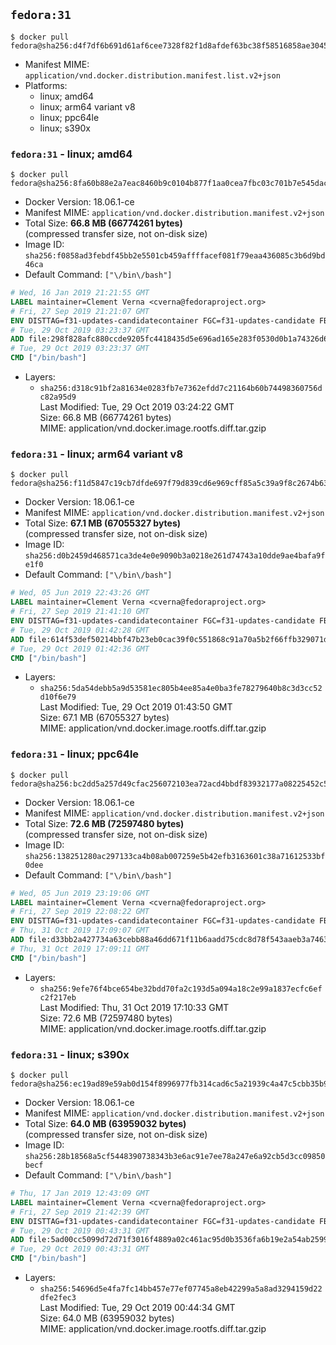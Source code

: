 ## `fedora:31`

```console
$ docker pull fedora@sha256:d4f7df6b691d61af6cee7328f82f1d8afdef63bc38f58516858ae3045083924a
```

-	Manifest MIME: `application/vnd.docker.distribution.manifest.list.v2+json`
-	Platforms:
	-	linux; amd64
	-	linux; arm64 variant v8
	-	linux; ppc64le
	-	linux; s390x

### `fedora:31` - linux; amd64

```console
$ docker pull fedora@sha256:8fa60b88e2a7eac8460b9c0104b877f1aa0cea7fbc03c701b7e545dacccfb433
```

-	Docker Version: 18.06.1-ce
-	Manifest MIME: `application/vnd.docker.distribution.manifest.v2+json`
-	Total Size: **66.8 MB (66774261 bytes)**  
	(compressed transfer size, not on-disk size)
-	Image ID: `sha256:f0858ad3febdf45bb2e5501cb459affffacef081f79eaa436085c3b6d9bd46ca`
-	Default Command: `["\/bin\/bash"]`

```dockerfile
# Wed, 16 Jan 2019 21:21:55 GMT
LABEL maintainer=Clement Verna <cverna@fedoraproject.org>
# Fri, 27 Sep 2019 21:21:07 GMT
ENV DISTTAG=f31-updates-candidatecontainer FGC=f31-updates-candidate FBR=f31-updates-candidate
# Tue, 29 Oct 2019 03:23:37 GMT
ADD file:298f828afc880ccde9205fc4418435d5e696ad165e283f0530d0b1a74326d6dc in / 
# Tue, 29 Oct 2019 03:23:37 GMT
CMD ["/bin/bash"]
```

-	Layers:
	-	`sha256:d318c91bf2a81634e0283fb7e7362efdd7c21164b60b74498360756dc82a95d9`  
		Last Modified: Tue, 29 Oct 2019 03:24:22 GMT  
		Size: 66.8 MB (66774261 bytes)  
		MIME: application/vnd.docker.image.rootfs.diff.tar.gzip

### `fedora:31` - linux; arm64 variant v8

```console
$ docker pull fedora@sha256:f11d5847c19cb7dfde697f79d839cd6e969cff85a5c39a9f8c2674b633d6b52a
```

-	Docker Version: 18.06.1-ce
-	Manifest MIME: `application/vnd.docker.distribution.manifest.v2+json`
-	Total Size: **67.1 MB (67055327 bytes)**  
	(compressed transfer size, not on-disk size)
-	Image ID: `sha256:d0b2459d468571ca3de4e0e9090b3a0218e261d74743a10dde9ae4bafa9fe1f0`
-	Default Command: `["\/bin\/bash"]`

```dockerfile
# Wed, 05 Jun 2019 22:43:26 GMT
LABEL maintainer=Clement Verna <cverna@fedoraproject.org>
# Fri, 27 Sep 2019 21:41:10 GMT
ENV DISTTAG=f31-updates-candidatecontainer FGC=f31-updates-candidate FBR=f31-updates-candidate
# Tue, 29 Oct 2019 01:42:28 GMT
ADD file:614f53def50214bbf47b23eb0cac39f0c551868c91a70a5b2f66ffb329071d1d in / 
# Tue, 29 Oct 2019 01:42:36 GMT
CMD ["/bin/bash"]
```

-	Layers:
	-	`sha256:5da54debb5a9d53581ec805b4ee85a4e0ba3fe78279640b8c3d3cc52d10f6e79`  
		Last Modified: Tue, 29 Oct 2019 01:43:50 GMT  
		Size: 67.1 MB (67055327 bytes)  
		MIME: application/vnd.docker.image.rootfs.diff.tar.gzip

### `fedora:31` - linux; ppc64le

```console
$ docker pull fedora@sha256:bc2dd5a257d49cfac256072103ea72acd4bbdf83932177a08225452c58d01c5b
```

-	Docker Version: 18.06.1-ce
-	Manifest MIME: `application/vnd.docker.distribution.manifest.v2+json`
-	Total Size: **72.6 MB (72597480 bytes)**  
	(compressed transfer size, not on-disk size)
-	Image ID: `sha256:138251280ac297133ca4b08ab007259e5b42efb3163601c38a71612533bf0dee`
-	Default Command: `["\/bin\/bash"]`

```dockerfile
# Wed, 05 Jun 2019 23:19:06 GMT
LABEL maintainer=Clement Verna <cverna@fedoraproject.org>
# Fri, 27 Sep 2019 22:08:22 GMT
ENV DISTTAG=f31-updates-candidatecontainer FGC=f31-updates-candidate FBR=f31-updates-candidate
# Thu, 31 Oct 2019 17:09:07 GMT
ADD file:d33bb2a427734a63cebb88a46dd671f11b6aadd75cdc8d78f543aaeb3a74632f in / 
# Thu, 31 Oct 2019 17:09:11 GMT
CMD ["/bin/bash"]
```

-	Layers:
	-	`sha256:9efe76f4bce654be32bdd70fa2c193d5a094a18c2e99a1837ecfc6efc2f217eb`  
		Last Modified: Thu, 31 Oct 2019 17:10:33 GMT  
		Size: 72.6 MB (72597480 bytes)  
		MIME: application/vnd.docker.image.rootfs.diff.tar.gzip

### `fedora:31` - linux; s390x

```console
$ docker pull fedora@sha256:ec19ad89e59ab0d154f8996977fb314cad6c5a21939c4a47c5cbb35b9b0688f8
```

-	Docker Version: 18.06.1-ce
-	Manifest MIME: `application/vnd.docker.distribution.manifest.v2+json`
-	Total Size: **64.0 MB (63959032 bytes)**  
	(compressed transfer size, not on-disk size)
-	Image ID: `sha256:28b18568a5cf5448390738343b3e6ac91e7ee78a247e6a92cb5d3cc09850becf`
-	Default Command: `["\/bin\/bash"]`

```dockerfile
# Thu, 17 Jan 2019 12:43:09 GMT
LABEL maintainer=Clement Verna <cverna@fedoraproject.org>
# Fri, 27 Sep 2019 21:42:39 GMT
ENV DISTTAG=f31-updates-candidatecontainer FGC=f31-updates-candidate FBR=f31-updates-candidate
# Tue, 29 Oct 2019 00:43:31 GMT
ADD file:5ad00cc5099d72d71f3016f4889a02c461ac95d0b3536fa6b19e2a54ab2599a8 in / 
# Tue, 29 Oct 2019 00:43:31 GMT
CMD ["/bin/bash"]
```

-	Layers:
	-	`sha256:54696d5e4fa7fc14bb457e77ef07745a8eb42299a5a8ad3294159d22dfe2fec3`  
		Last Modified: Tue, 29 Oct 2019 00:44:34 GMT  
		Size: 64.0 MB (63959032 bytes)  
		MIME: application/vnd.docker.image.rootfs.diff.tar.gzip
